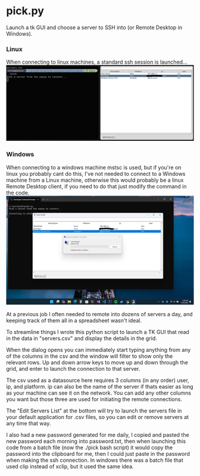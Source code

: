 # pick.py

Launch a tk GUI and choose a server to SSH into (or Remote Desktop in Windows).

### Linux
When connecting to linux machines, a standard ssh session is launched...
![Screenshot](screenshot.png)

### Windows
When connecting to a windows machine mstsc is used, but if you're on linux you probably cant do this, I've not needed to connect to a Windows machine from a Linux machine, otherwise this would probably be a linux Remote Desktop client, if you need to do that just modify the command in the code.
![Screenshot](screenshot-windows.jpg)

At a previous job I often needed to remote into dozens of servers a day, and keeping track of them all in a spreadsheet wasn't ideal.

To streamline things I wrote this python script to launch a TK GUI that read in the data in "servers.csv" and display the details in the grid.

When the dialog opens you can immediately start typing anything from any of the columns in the csv and the window will filter to show only the relevant rows. Up and down arrow keys to move up and down through the grid, and enter to launch the connection to that server.

The csv used as a datasource here requires 3 columns (in any order) user, ip, and platform. ip can also be the name of the server if thats easier as long as your machine can see it on the network. You can add any other columns you want but those three are used for initiating the remote connections.

The "Edit Servers List" at the bottom will try to launch the servers file in your default application for .csv files, so you can edit or remove servers at any time that way.

I also had a new password generated for me daily, I copied and pasted the new password each morning into password.txt, then when launching this code from a batch file (now the ./pick bash script) it would copy the password into the clipboard for me, then I could just paste in the password when making the ssh connection. In windows there was a batch file that used clip instead of xclip, but it used the same idea.
